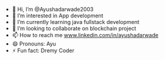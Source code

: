 - 👋 Hi, I’m @Ayushadarwade2003
- 👀 I’m interested in App development
- 🌱 I’m currently learning java fullstack development
- 💞️ I’m looking to collaborate on blockchain project 
- 📫 How to reach me www.linkedin.com/in/ayushadarwade
- 😄 Pronouns: Ayu
- ⚡ Fun fact: Dremy Coder

<!---
Ayushadarwade2003/Ayushadarwade2003 is a ✨ special ✨ repository because its `README.md` (this file) appears on your GitHub profile.
You can click the Preview link to take a look at your changes.
--->
